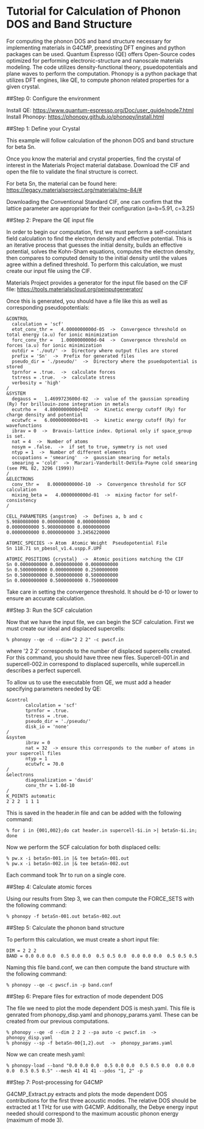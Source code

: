 # Tutorial for Calculation of Phonon DOS and Band Structure

For computing the phonon DOS and band structure necessary for implementing materials in G4CMP, preexisting DFT engines and python packages
can be used. Quantum Espresso (QE) offers Open-Source codes optimized for performing electronic-structure and nanoscale materials modeling. 
The code utilizes density-functional theory, psuedopotentials and plane waves to perform the computation. Phonopy is a python package that 
utilizes DFT engines, like QE, to compute phonon related properties for a given crystal.

##Step 0: Configure the environment

Install QE: https://www.quantum-espresso.org/Doc/user_guide/node7.html
Install Phonopy: https://phonopy.github.io/phonopy/install.html

##Step 1: Define your Crystal

This example will follow calculation of the phonon DOS and band structure for beta Sn. 

Once you know the material and crystal properties, find the crystal of interest in the Materials Project material database. Download the 
CIF and open the file to validate the final structure is correct. 

For beta Sn, the material can be found here: https://legacy.materialsproject.org/materials/mp-84/# 

Downloading the Conventional Standard CIF, one can confirm that the lattice parameter are appropriate for their configuration (a=b=5.91,
c=3.25)

##Step 2: Prepare the QE input file

In order to begin our computation, first we must perform a self-consistant field calculation to find the electron density and effective 
potential. This is an iterative process that guesses the initial density, builds an effective potential, solves the Kohn-Sham equations, 
computes the electron density, then compares to computed density to the initial density until the values agree within a defined 
threshold. To perform this calculation, we must create our input file using the CIF.

Materials Project provides a generator for the input file based on the CIF file: https://tools.materialscloud.org/qeinputgenerator/ 

Once this is generated, you should have a file like this as well as corresponding pseudopotentials:


	&CONTROL
  	  calculation = 'scf'				
  	  etot_conv_thr =   4.0000000000d-05  ->  Convergence threshold on total energy (a.u) for ionic minimization
   	  forc_conv_thr =   1.0000000000d-04  ->  Convergence threshold on forces (a.u) for ionic minimization
  	  outdir = './out/' ->  Directory where output files are stored 
  	  prefix = 'Sn'  ->  Prefix for generated files
  	  pseudo_dir = './pseudo/'  ->  Directory where the psuedopotential is stored  
  	  tprnfor = .true.  ->  calculate forces
  	  tstress = .true.  ->  calculate stress
  	  verbosity = 'high'
	/
	&SYSTEM
  	  degauss =   1.4699723600d-02  ->  value of the gaussian spreading (Ry) for brillouin-zone integration in metals
  	  ecutrho =   4.8000000000d+02  ->  Kinetic energy cutoff (Ry) for charge density and potential
  	  ecutwfc =   6.0000000000d+01  ->  kinetic energy cutoff (Ry) for wavefunctions
  	  ibrav = 0  ->  Bravais-lattice index. Optional only if space_group is set.
  	  nat = 4  ->  Number of atoms
  	  nosym = .false.  ->  if set to true, symmetry is not used
  	  ntyp = 1  ->  Number of different elements
  	  occupations = 'smearing'  ->  gaussian smearing for metals
  	  smearing = 'cold'  ->  Marzari-Vanderbilt-DeVita-Payne cold smearing (see PRL 82, 3296 (1999))
	/
	&ELECTRONS
  	  conv_thr =   8.0000000000d-10  ->  Convergence threshold for SCF calculation
  	  mixing_beta =   4.0000000000d-01  ->  mixing factor for self-consistency
	/

	CELL_PARAMETERS {angstrom}  ->  Defines a, b and c
	5.9080080000 0.0000000000 0.0000000000
	0.0000000000 5.9080080000 0.0000000000
	0.0000000000 0.0000000000 3.2456220000

	ATOMIC_SPECIES -> Atom  Atomic Weight  Pseudopotential File
	Sn 118.71 sn_pbesol_v1.4.uspp.F.UPF

	ATOMIC_POSITIONS {crystal}  ->  Atomic positions matching the CIF
	Sn 0.0000000000 0.0000000000 0.0000000000 
	Sn 0.5000000000 0.0000000000 0.2500000000 
	Sn 0.5000000000 0.5000000000 0.5000000000 
	Sn 0.0000000000 0.5000000000 0.7500000000 


Take care in setting the convergence threshold. It should be d-10 or lower to ensure an accurate calculation.

##Step 3: Run the SCF calculation

Now that we have the input file, we can begin the SCF calculation. First we must create our ideal and displaced supercells:

	% phonopy --qe -d --dim="2 2 2" -c pwscf.in

where '2 2 2' corresponds to the number of displaced supercells created. For this command, you should have three new files. Supercell-001.in
and supercell-002.in correspond to displaced supercells, while supercell.in describes a perfect supercell.

To allow us to use the executable from QE, we must add a header specifying parameters needed by QE:

 	&control
       	   calculation = 'scf'
    	   tprnfor = .true.
    	   tstress = .true.
    	   pseudo_dir = './pseudo/'
    	   disk_io = 'none'
 	/
 	&system
    	   ibrav = 0
    	   nat = 32  -> ensure this corresponds to the number of atoms in your supercell files
    	   ntyp = 1
    	   ecutwfc = 70.0
 	/
 	&electrons
    	   diagonalization = 'david'
     	   conv_thr = 1.0d-10
 	/
	K_POINTS automatic
 	2 2 2  1 1 1

This is saved in the header.in file and can be added with the following command:

	% for i in {001,002};do cat header.in supercell-$i.in >| betaSn-$i.in; done

Now we perform the SCF calculation for both displaced cells:

	% pw.x -i betaSn-001.in |& tee betaSn-001.out
	% pw.x -i betaSn-002.in |& tee betaSn-002.out

Each command took 1hr to run on a single core.

##Step 4: Calculate atomic forces

Using our results from Step 3, we can then compute the FORCE_SETS with the following command:

	% phonopy -f betaSn-001.out betaSn-002.out

##Step 5: Calculate the phonon band structure

To perform this calculation, we must create a short input file:

	DIM = 2 2 2
	BAND = 0.0 0.0 0.0  0.5 0.0 0.0  0.5 0.5 0.0  0.0 0.0 0.0  0.5 0.5 0.5

Naming this file band.conf, we can then compute the band structure with the following command:

	% phonopy --qe -c pwscf.in -p band.conf

##Step 6: Prepare files for extraction of mode dependent DOS

The file we need to plot the mode dependent DOS is mesh.yaml. This file is genrated from phonopy_disp.yaml and phonopy_params.yaml.
These can be created from our previous computations. 

	% phonopy --qe -d --dim 2 2 2 --pa auto -c pwscf.in  ->  phonopy_disp.yaml
	% phonopy --sp -f betaSn-00{1,2}.out  ->  phonopy_params.yaml

Now we can create mesh.yaml:

	% phonopy-load --band "0.0 0.0 0.0  0.5 0.0 0.0  0.5 0.5 0.0  0.0 0.0 0.0  0.5 0.5 0.5" --mesh 41 41 41 --pdos "1, 2" -p

##Step 7: Post-processing for G4CMP

G4CMP_Extract.py extracts and plots the mode dependent DOS contributions for the first three acoustic modes. The relative DOS should
be extracted at 1 THz for use with G4CMP. Additionally, the Debye energy input needed should correspond to the maximum acoustic phonon
energy (maximum of mode 3).
